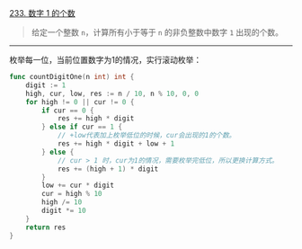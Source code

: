 [233. 数字 1 的个数](https://leetcode.cn/problems/number-of-digit-one/)

> 给定一个整数 `n`，计算所有小于等于 `n` 的非负整数中数字 `1` 出现的个数。

---

枚举每一位，当前位置数字为1的情况，实行滚动枚举：

```go
func countDigitOne(n int) int {
    digit := 1
    high, cur, low, res := n / 10, n % 10, 0, 0
    for high != 0 || cur != 0 {
        if cur == 0 {
            res += high * digit
        } else if cur == 1 {
            // +low代表加上枚举低位的时候，cur会出现的1的个数。
            res += high * digit + low + 1
        } else {
            // cur > 1 时，cur为1的情况，需要枚举完低位，所以更换计算方式。
            res += (high + 1) * digit
        }
        low += cur * digit
        cur = high % 10
        high /= 10
        digit *= 10
    }
    return res
}
```

